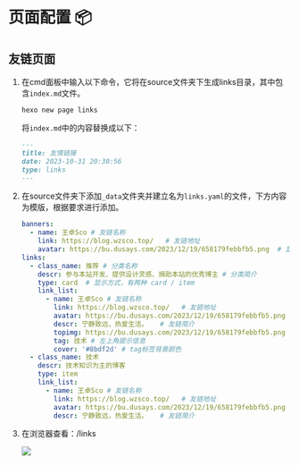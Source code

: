 # 页面配置 📦

## 友链页面

1. 在cmd面板中输入以下命令，它将在source文件夹下生成links目录，其中包含`index.md`​文件。

    ```shell
    hexo new page links
    ```

    将`index.md`​中的内容替换成以下：

    ```markdown
    ---
    title: 友情链接
    date: 2023-10-31 20:30:56
    type: links
    ---
    ```
2. 在source文件夹下添加`_data`​​文件夹并建立名为`links.yaml`​​的文件，下方内容为模版，根据要求进行添加。

    ```yaml
    banners:
      - name: 王卓Sco	# 友链名称
        link: https://blog.wzsco.top/	# 友链地址
        avatar: https://bu.dusays.com/2023/12/19/658179febbfb5.png	# 显示头像
    links:
      - class_name: 推荐 # 分类名称
        descr: 参与本站开发、提供设计灵感、捐助本站的优秀博主 # 分类简介
        type: card	# 显示方式，有两种 card / item
        link_list:
          - name: 王卓Sco	# 友链名称
            link: https://blog.wzsco.top/	# 友链地址
            avatar: https://bu.dusays.com/2023/12/19/658179febbfb5.png	# 显示头像
            descr: 宁静致远，热爱生活。	# 友链简介
            topimg: https://bu.dusays.com/2023/12/19/658179febbfb5.png	# 如果是card模式下，将显示
            tag: 技术	# 左上角提示信息
            cover: '#8bdf2d' # tag标签背景颜色
      - class_name: 技术
        descr: 技术知识为主的博客
        type: item
        link_list:
          - name: 王卓Sco	# 友链名称
            link: https://blog.wzsco.top/	# 友链地址
            avatar: https://bu.dusays.com/2023/12/19/658179febbfb5.png	# 显示头像
            descr: 宁静致远，热爱生活。	# 友链简介
    ```
3. 在浏览器查看：/links

    ​![](https://bu.dusays.com/2023/10/31/65410d36190e9.png)​



